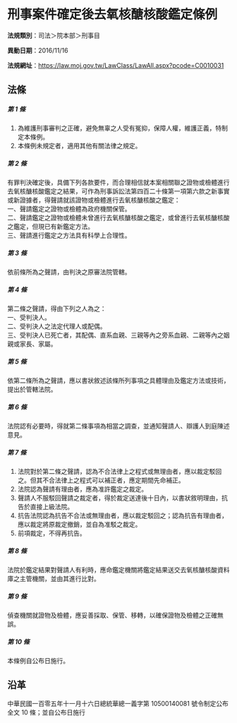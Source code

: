 # 刑事案件確定後去氧核醣核酸鑑定條例


**法規類別**：司法＞院本部＞刑事目

**異動日期**：2016/11/16  

**法規網址**：https://law.moj.gov.tw/LawClass/LawAll.aspx?pcode=C0010031



## 法條
##### 第 1 條
1. 為維護刑事審判之正確，避免無辜之人受有冤抑，保障人權，維護正義，特制定本條例。
1. 本條例未規定者，適用其他有關法律之規定。

##### 第 2 條
有罪判決確定後，具備下列各款要件，而合理相信就本案相關聯之證物或檢體進行去氧核醣核酸鑑定之結果，可作為刑事訴訟法第四百二十條第一項第六款之新事實或新證據者，得聲請就該證物或檢體進行去氧核醣核酸之鑑定：  
一、聲請鑑定之證物或檢體為政府機關保管。  
二、聲請鑑定之證物或檢體未曾進行去氧核醣核酸之鑑定，或曾進行去氧核醣核酸之鑑定，但現已有新鑑定方法。  
三、聲請進行鑑定之方法具有科學上合理性。

##### 第 3 條
依前條所為之聲請，由判決之原審法院管轄。

##### 第 4 條
第二條之聲請，得由下列之人為之：  
一、受判決人。  
二、受判決人之法定代理人或配偶。  
三、受判決人已死亡者，其配偶、直系血親、三親等內之旁系血親、二親等內之姻親或家長、家屬。

##### 第 5 條
依第二條所為之聲請，應以書狀敘述該條所列事項之具體理由及鑑定方法或技術，提出於管轄法院。

##### 第 6 條
法院認有必要時，得就第二條事項為相當之調查，並通知聲請人、辯護人到庭陳述意見。

##### 第 7 條
1. 法院對於第二條之聲請，認為不合法律上之程式或無理由者，應以裁定駁回之。但其不合法律上之程式可以補正者，應定期間先命補正。
1. 法院認為聲請有理由者，應為准許鑑定之裁定。
1. 聲請人不服駁回聲請之裁定者，得於裁定送達後十日內，以書狀敘明理由，抗告於直接上級法院。
1. 抗告法院認為抗告不合法或無理由者，應以裁定駁回之；認為抗告有理由者，應以裁定將原裁定撤銷，並自為准駁之裁定。
1. 前項裁定，不得再抗告。

##### 第 8 條
法院於鑑定結果對聲請人有利時，應命鑑定機關將鑑定結果送交去氧核醣核酸資料庫之主管機關，並由其進行比對。

##### 第 9 條
偵查機關就證物及檢體，應妥善採取、保管、移轉，以確保證物及檢體之正確無誤。

##### 第 10 條
本條例自公布日施行。

## 沿革
中華民國一百零五年十一月十六日總統華總一義字第 10500140081  號令制定公布全文 10 條；並自公布日施行
